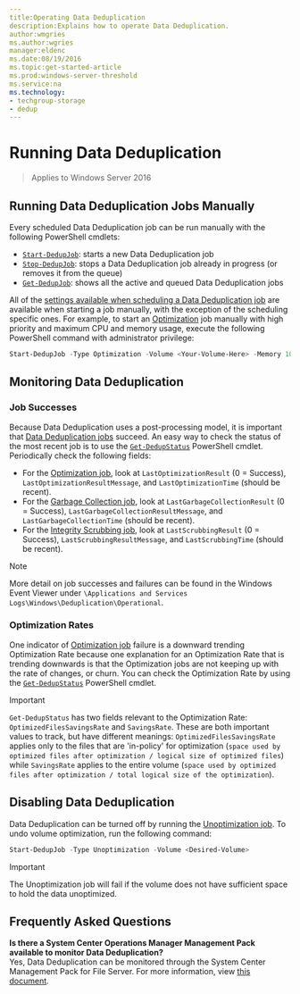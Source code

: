 ```yaml
---
title:Operating Data Deduplication  
description:Explains how to operate Data Deduplication.  
author:wmgries  
ms.author:wgries   
manager:eldenc  
ms.date:08/19/2016   
ms.topic:get-started-article  
ms.prod:windows-server-threshold  
ms.service:na  
ms.technology:
- techgroup-storage
- dedup
---
```


# Running Data Deduplication
> Applies to Windows Server 2016

## <a id="running-dedup-jobs-manually"></a>Running Data Deduplication Jobs Manually
Every scheduled Data Deduplication job can be run manually with the following PowerShell cmdlets:
* [`Start-DedupJob`](https://technet.microsoft.com/library/hh848442.aspx): starts a new Data Deduplication job
* [`Stop-DedupJob`](https://technet.microsoft.com/library/hh848439.aspx): stops a Data Deduplication job already in progress (or removes it from the queue)
* [`Get-DedupJob`](https://technet.microsoft.com/library/hh848452.aspx): shows all the active and queued Data Deduplication jobs

All of the [settings available when scheduling a Data Deduplication job](advanced-settings.md#modifying-job-schedules-available-settings) are available when starting a job manually, with the exception of the scheduling specific ones. For example, to start an [Optimization](understand.md#job-info-optimization) job manually with high priority and maximum CPU and memory usage, execute the following PowerShell command with administrator privilege:

```PowerShell
Start-DedupJob -Type Optimization -Volume <Your-Volume-Here> -Memory 100 -Cores 100 -Priority High
```

## <a id="monitoring-dedup"></a>Monitoring Data Deduplication
### <a id="monitoring-dedup-job-successes"></a>Job Successes
Because Data Deduplication uses a post-processing model, it is important that [Data Deduplication jobs](understand.md#job-info) succeed. An easy way to check the status of the most recent job is to use the [`Get-DedupStatus`](https://technet.microsoft.com/library/hh848437.aspx) PowerShell cmdlet. Periodically check the following fields:

* For the [Optimization job](understand.md#job-info-optimization), look at `LastOptimizationResult` (0 = Success), `LastOptimizationResultMessage`, and `LastOptimizationTime` (should be recent).
* For the [Garbage Collection job](understand.md#job-info-gc), look at `LastGarbageCollectionResult` (0 = Success), `LastGarbageCollectionResultMessage`, and `LastGarbageCollectionTime` (should be recent).
* For the [Integrity Scrubbing job](understand.md#job-info-scrubbing), look at `LastScrubbingResult` (0 = Success), `LastScrubbingResultMessage`, and `LastScrubbingTime` (should be recent).

> [!Note]  
> More detail on job successes and failures can be found in the Windows Event Viewer under `\Applications and Services Logs\Windows\Deduplication\Operational`.

### <a id="monitoring-dedup-optimization-rates"></a>Optimization Rates
One indicator of [Optimization job](understand.md#job-info-optimization) failure is a downward trending Optimization Rate because one explanation for an Optimization Rate that is trending downwards is that the Optimization jobs are not keeping up with the rate of changes, or churn. You can check the Optimization Rate by using the [`Get-DedupStatus`](https://technet.microsoft.com/library/hh848437.aspx) PowerShell cmdlet.

> [!Important]  
> `Get-DedupStatus` has two fields relevant to the Optimization Rate: `OptimizedFilesSavingsRate` and `SavingsRate`. These are both important values to track, but have different meanings: `OptimizedFilesSavingsRate` applies only to the files that are 'in-policy' for optimization (`space used by optimized files after optimization / logical size of optimized files`) while `SavingsRate` applies to the entire volume (`space used by optimized files after optimization / total logical size of the optimization`).

## <a id="disabling-dedup"></a>Disabling Data Deduplication
Data Deduplication can be turned off by running the [Unoptimization job](understand.md#job-info-unoptimization). To undo volume optimization, run the following command:

```PowerShell
Start-DedupJob -Type Unoptimization -Volume <Desired-Volume>
```

> [!Important]  
> The Unoptimization job will fail if the volume does not have sufficient space to hold the data unoptimized.

## <a id="faq"></a>Frequently Asked Questions
**Is there a System Center Operations Manager Management Pack available to monitor Data Deduplication?**  
Yes, Data Deduplication can be monitored through the System Center Management Pack for File Server. For more information, view [this document](http://download.microsoft.com/download/6/F/7/6F7A33B9-9383-48ED-9252-23C2C8AD1BDA/MPGuide_FileServer2012R2.doc).